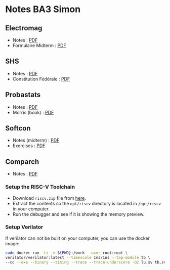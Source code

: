 # Notes BA3 Simon

## Electromag

* Notes : [PDF](./electromag/resume.pdf)
* Formulaire Midterm : [PDF](./electromag/formulaire%20midterm%20electromag.pdf)

## SHS

* Notes : [PDF](./shs/notes.pdf)
* Constitution Fédérale : [PDF](./shs/constitution-federale.pdf)

## Probastats

* Notes : [PDF](./probastats/resume.pdf)
* Morris (book) : [PDF](./probastats/Morris_H_DeGroot_Mark_J_Schervish_Probability_and_statistics_Pearson.pdf)

## Softcon

* Notes (midterm) : [PDF](./softcon/midterm.pdf)
* Exercises : [PDF](./softcon/exercises/)

## Comparch

* Notes : [PDF](./comparch/resume.pdf)

### Setup the RISC-V Toolchain

* Download `riscv.zip` file from [here](https://cloud.androz2091.fr/api/public/dl/hz3QQc0o/risc.zip).
* Extract the contents so the `opt/riscv` directory is located in `/opt/riscv` in your computer.
* Run the debugger and see if it is showing the memory preview.

### Setup Verilator

If verilator can not be built on your computer, you can use the docker image:
```bash
sudo docker run -ti -v ${PWD}:/work --user root:root \ 
verilator/verilator:latest --timescale 1ns/1ns --top-module tb \
--cc --exe --binary --timing --trace --trace-underscore -O2 lu.sv tb.sv
```
